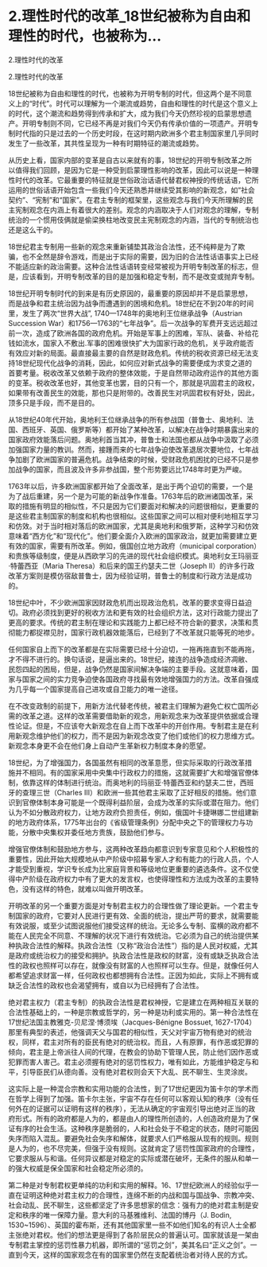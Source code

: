 # 2.理性时代的改革_18世纪被称为自由和理性的时代，也被称为...

2.理性时代的改革

2.理性时代的改革

18世纪被称为自由和理性的时代，也被称为开明专制的时代，但这两个是不同意义上的“时代”。时代可以理解为一个潮流或趋势，自由和理性的时代是这个意义上的时代，这个潮流和趋势得到传承和扩大，成为我们今天仍然珍视的启蒙思想遗产。开明专制则不同，它已经不再是对我们今天仍有传承价值的一项遗产。开明专制时代指的只是过去的一个历史时段，在这时期内欧洲多个君主制国家里几乎同时发生了一些改革，其共性呈现为一种有时期特征的潮流或趋势。

从历史上看，国家内部的变革是自古以来就有的事，18世纪的开明专制改革之所以值得我们回顾，是因为它是一种受到启蒙理性影响的改革，因此可以说是一种理性时代的改革。它最重要的特征就是世俗政治话语代替君权神授的传统话语，它所运用的世俗话语开始包含一些我们今天还熟悉并继续受其影响的新观念，如“社会契约”、“宪制”和“国家”。在君主专制的框架里，这些观念与我们今天所理解的民主宪制观念在内涵上有着很大的差别。观念的内涵取决于人们对观念的理解，专制统治的一个惯用伎俩就是偷梁换柱地改变民主宪制观念的内涵，当代的专制统治也还是这么干的。

18世纪君主专制用一些新的观念来重新铺垫其政治合法性，还不纯粹是为了欺骗，也不全然是辞令游戏，而是出于实际的需要，因为旧的合法性话语事实上已经不能适应新的政治需要。这种合法性话语转变经常被视为开明专制改革的标志，但是，应该看到，开明专制改革的目的是加强和稳定专制，而不是改变或抛弃专制。

18世纪开明专制时代的到来是有历史原因的，最重要的原因却并不是启蒙思想，而是战争和君主统治因为战争而遭遇到的困境和危机。18世纪在不到20年的时间里，发生了两次“世界大战”, 1740—1748年的奥地利王位继承战争（Austrian Succession War）和1756—1763的“七年战争”。后一次战争的军费开支远远超过前一次，造成了欧洲各国的政府危机。开始是军事上的困难，军队、装备、补给花钱如流水，国家入不敷出.军事的困难很快扩大为国家行政的危机，关乎政府能否有效应对新的局面。最直接最主要的自然是财政危机。传统的税收资源已经无法支持18世纪现代化战争的消耗，因此，如何应对新式战争的需要便成为求变之道的首要考量。税收改革又依赖于政府的整体效能，于是自然带动政府运作的其他方面的变革。税收改革也好，其他变革也罢，目的只有一个，那就是巩固君主的政权，如果带有改善民生的效能，那也只是附带的。改善民生对巩固君权有好处，因此，顶多只是手段，而不是目的。

从18世纪40年代开始，奥地利王位继承战争的所有参战国（普鲁士、奥地利、法国、西班牙、英国、俄罗斯等）都开始了某种改革，以解决在战争时期暴露出来的国家政府效能落后问题。奥地利首当其冲，普鲁士和法国也都从战争中汲取了必须加强国家力量的教训。然而，接踵而来的七年战争迫使改革退居次要地位，七年战争加剧了欧洲国家的普遍危机。战争结束的时候，受财政危机困扰的已经不只是参加战争的国家，而且波及许多非参战国，整个形势要远比1748年时更为严峻。

1763年以后，许多欧洲国家都开始了全面改革，是出于两个迫切的需要，一个是为了战后重建，另一个是为可能的新战争作准备。1763年后的欧洲诸国改革，采取的措施有明显的相似性，不只是因为它们要面对和解决的问题很相似，更重要的是这些君主制国家的制度和机构也很相似。这些国家之间可以相对便利地相互学习和仿效。对于当时相对落后的欧洲国家，尤其是奥地利和俄罗斯，这种学习和仿效意味着“西方化”和“现代化”。他们要全面介入欧洲的国家政治，就更加需要建立更有效的国家，需要有所改革。例如，俄国创立地方政府（municipal corporation）和贵族等级制度，便是从西欧学习的先进的现代社会组织模式。奥地利女王玛丽亚·特蕾西亚（Maria Theresa）和后来的国王约瑟夫二世（Joseph II）的许多行政改革方案则是模仿宿敌普鲁士，因为经验证明，普鲁士的制度和行政方法是成功的。

18世纪中叶，不少欧洲国家因财政危机而出现政治危机，改革的要求变得日益迫切。政府必须找到更好的税收方法和更有效的社会组织方法，这对行政能力提出了更高的要求。传统的君主制在理论和实践能力上都已经不符合新的要求，决策和贯彻能力都捉襟见肘，国家行政机器效能落后，已经到了不改革就只能等死的地步。

任何国家自上而下的改革都是在实际需要已经十分迫切，一拖再拖直到不能再拖，才不得不进行的。换句话说，是逼出来的。18世纪，接连的战争造成经济凋敝、民怨四起的困局，但是，战争仍然是国家间解决争端的主要手段。这就意味着，国家与国家之间的实力竞争迫使各国政府寻找最有效地增强国力的方法。改革自强成为几乎每一个国家提高自己进攻或自卫能力的唯一途径。

在不改变政制的前提下，用新方法代替老传统，被君主们理解为避免亡权亡国所必需的改革之道。这样的改革需要借助新的观念，用新观念来为改革提供依据或合理性论证。但是，不应该夸大新观念在自上而下改革中的开创作用。专制君主是在利用新观念维护他们的权力，而不是因为新观念改变了他们或他们的权力思维方式。新观念本身更不会在他们身上自动产生革新权力制度本身的愿望。

18世纪，为了增强国力，各国虽然有相同的改革意愿，但实际采取的行政改革措施并不相同。有的国家采用中央集中行政权力的措施，这就需要扩大和增强官僚体制，依靠这样的体制进行统治。而奥地利的玛丽亚·特蕾西亚和约瑟夫二世，西班牙的查理三世（Charles III）和欧洲一些其他君主采取了正好相反的措施。他们意识到官僚体制本身可能是一个既得利益阶层，会成为改革的实际或潜在阻力。他们认为不如分散政府权力，让地方政府负担责任，例如，俄国叶卡捷琳娜二世组建新的地方政府体系，1775年出台的《省级管理条例》分配中央之下的管理权力与功能，分散中央集权并委任地方贵族，鼓励他们参与。

增强官僚体制和鼓励地方参与，这两种改革趋向都意识到专家意见和个人积极性的重要性，因此开始大规模地从中产阶级中招募专家人才和有能力的行政人员，个人才能受到重视，学识专长成为比家庭背景和等级地位更重要的遴选条件。这不仅使得中产阶级在政府权力中有了更大的发言权，也使得理性和方法成为改革的主要特色，没有这样的特色，就难以叫做开明改革。

开明改革的另一个重要方面是对专制君主权力的合理性做了理论更新。一个君主专制国家的政府，它要对人民进行更有效、全面的统治，提出严苛的要求，就需要能有效说服，或至少试图说服他们接受这样的统治。无论多么专制、蛮横的政府都不能在人民完全不同意、不理解的状况下进行有效统治。它必须为自己的统治提供某种执政合法性的解释。执政合法性（又称“政治合法性”）指的是人民对权威，尤其是政府或统治权力的接受和拥护。执政合法性是政权的财富，没有或缺乏执政合法性的政权也照样可以存在，就像没有财富的人也照样可以生存。但是，就像任何人都希望追求财富一样，任何政权也都想拥有合法性。正因为如此，实际上不拥有或缺乏合法性的政权也会渴望拥有，或自以为已经拥有了合法性。

绝对君主权力（君主专制）的执政合法性是君权神授，它是建立在两种相互关联的合法性基础上的，一种是宗教或哲学的，另一种是功利或实用的。第一种合法性在17世纪法国主教雅克-贝尼涅·博须埃（Jacques-Bénigne Bossuet, 1627-1704）那里有典型的表述，他强调天父与国君的相似性，天父对宇宙万物有绝对的统治权，同样，君主对所有的臣民有绝对的统治权。而且，人有原罪，有作恶或犯罪的倾向，君主是上帝派往人间的代理，在教会的协助下管理人民，防止他们因作恶或犯罪而害人害己。君主必须握有绝对的惩罚性权力，唯有如此，方能维护稳定与和平，引导臣民们从德向善。没有绝对君权则会天下大乱、民不聊生、生灵涂炭。

这实际上是一种混合宗教和实用功能的合法性，到了17世纪更因为笛卡尔的学术而在哲学上得到了加强。笛卡尔主张，宇宙不存在任何可以客观认知的秩序（没有任何外在的证据可以证明有这样的秩序），无法从确定的宇宙观引导出绝对正当的政府形式。所有的政府都是人为的，都是由人的理性所创造的，人创造政府是为了保证有序的社会生活。这种秩序是脆弱的，人和社会处于不稳定的状态，随时可能因失序而陷入混乱。要避免社会失序和解体，就要求人们严格服从现有的规则。规则是人为的，也不尽完美，但强于没有规则。这就肯定了惩罚性国家政府的合理性，它要求服从与和谐。任何异议都是对稳定的实际或潜在破坏，无条件的服从和单一的强大权威是保全国家和社会稳定所必须的。

第二种是对专制君权更单纯的功利和实用的解释。16、17世纪欧洲人的经验似乎一直在证明这种绝对君主权力的合理性，连绵不断的内战和国与国战争、宗教冲突、社会动乱、民不聊生，这些都坚定了许多思想家的信念：强有力的绝对君主制是安定和秩序的唯一保障力量。意大利的马基雅维利、法国的博丹（J. Bodin, 1530~1596）、英国的霍布斯，还有其他国家里一些不如他们知名的有识人士全都主张绝对君权。他们的想法更是得到了各阶层民众的普遍认可。国家就该是一架由专制君主掌控的惩罚性暴力机器，即所谓的“惩罚之剑”，美其名曰“正义之剑”。一直到今天，这样的国家观念在有的国家里仍然在支配着统治者对待人民的方式。